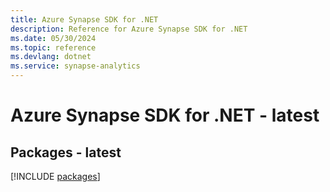 ```yaml
---
title: Azure Synapse SDK for .NET
description: Reference for Azure Synapse SDK for .NET
ms.date: 05/30/2024
ms.topic: reference
ms.devlang: dotnet
ms.service: synapse-analytics
---
```

# Azure Synapse SDK for .NET - latest
## Packages - latest
[!INCLUDE [packages](synapse-index.md)]